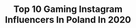 ---
title: Top 10 Gaming Instagram Influencers In Poland In 2020
description: >-
  Find top gaming Instagram influencers in Poland in 2020. Most popular hashtags: #polishgirl #makeup #gamergirl #ps4.
platform: Instagram
profiles:
  - username: "minimedge"
    fullname: >-
      Joanna
    location: "Poland"
    followers: 93827
    engagement: 198
    commentsToLikes: 0.096204
    avatar: "https://scontent-lhr8-1.cdninstagram.com/v/t51.2885-19/s320x320/74943550_2418307228383829_377484228968841216_n.jpg?_nc_ht=scontent-lhr8-1.cdninstagram.com&_nc_ohc=nrbSD7-xegoAX9DvqP1&oh=c635e3f13d68e9c41ac77bb6429981ca&oe=5EBCB05E"
    verified: false
    hashtags: "#thatsdarling, #paznokcie, #manicurehybrydowy, #prettylittleiiinspo"
  - username: "mc_silk"
    fullname: >-
      MC Silk
    location: "Poland"
    followers: 25466
    engagement: 495
    commentsToLikes: 0.015068
    avatar: "https://scontent-amt2-1.cdninstagram.com/v/t51.2885-19/s320x320/40454617_294855787981176_5663419871656935424_n.jpg?_nc_ht=scontent-amt2-1.cdninstagram.com&_nc_ohc=U5M3jfoNqlIAX-HmrPj&oh=8ee17ee1830a86c300ec9e6400b013fe&oe=5E8453C1"
    verified: false
    hashtags: "#blackandwhite, #vlogzdomu, #starezdj, #forma"
  - username: "stompdak1ng"
    fullname: >-
      Daniel Płomiński
    location: "Poland"
    followers: 10355
    engagement: 1112
    commentsToLikes: 0.003616
    avatar: "https://scontent-bos3-1.cdninstagram.com/v/t51.2885-19/s320x320/52151590_370358660220287_5905128772671111168_n.jpg?_nc_ht=scontent-bos3-1.cdninstagram.com&_nc_ohc=nbpJbuS2zMkAX-MCBLn&oh=5f937f3f6a818780e5ea9f7924e1f958&oe=5EB969ED"
    verified: false
    hashtags: "#stomp, #love, #wilkinson, #csgo"
  - username: "yukeshiro"
    fullname: >-
      Yuke ~ 💖
    location: "Poland"
    followers: 17218
    engagement: 616
    commentsToLikes: 0.019483
    avatar: "https://scontent-ams4-1.cdninstagram.com/v/t51.2885-19/s320x320/91508537_203961774382356_4541705496343609344_n.jpg?_nc_ht=scontent-ams4-1.cdninstagram.com&_nc_ohc=uUCspgixEckAX8RDMJ2&oh=b27efa9fbac7bf9f29da541fd81bca98&oe=5EB9A0BC"
    verified: false
    hashtags: "#fgo, #demons, #vtuber, #pure"
  - username: "lalagrawgry"
    fullname: >-
      Angelika | PL | #GAMER
    location: "Poland"
    followers: 5888
    engagement: 2356
    commentsToLikes: 0.045023
    avatar: "https://scontent-ams4-1.cdninstagram.com/v/t51.2885-19/s320x320/89923849_718102575388653_2725158793716432896_n.jpg?_nc_ht=scontent-ams4-1.cdninstagram.com&_nc_ohc=-qyAG507cukAX_1zj0W&oh=d5ac9edcd4aebf9eacce53d897ba9d73&oe=5EA72B7D"
    verified: false
    hashtags: "#rickandmorty, #harrypotter, #gryffindor, #drawing"
  - username: "bloodcurdling__"
    fullname: >-
      Marzena
    location: "Poland"
    followers: 4194
    engagement: 1457
    commentsToLikes: 0.176205
    avatar: "https://scontent-lhr8-1.cdninstagram.com/v/t51.2885-19/s320x320/65292816_325093168372632_4468842570167877632_n.jpg?_nc_ht=scontent-lhr8-1.cdninstagram.com&_nc_ohc=879RNoGBONEAX-ESU0j&oh=cecd4485603d4da30ccab027021eed24&oe=5EBA8A11"
    verified: false
    hashtags: "#witcher, #alternativegirl, #frozen, #bookstagram"
  - username: "szanellaofc"
    fullname: >-
      🌸 𝓚𝓪𝓶𝓲𝓵𝓪 𝓑𝔂𝓽𝓸𝓶𝓼𝓴𝓪 🌸
    location: "Poland"
    followers: 33381
    engagement: 667
    commentsToLikes: 0.042423
    avatar: "https://scontent-lht6-1.cdninstagram.com/v/t51.2885-19/s320x320/92476517_319682025671383_5755457030785597440_n.jpg?_nc_ht=scontent-lht6-1.cdninstagram.com&_nc_ohc=qN0Py-8rcfIAX9pNngN&oh=bcea73923d1465dc38a317920e4fbe3a&oe=5EBBAFB2"
    verified: false
    hashtags: "#slowmo, #keczup, #granat, #blondehair"
  - username: "nieuczesana"
    fullname: >-
      Nieuczesana 🌸
    location: "Poland"
    followers: 37821
    engagement: 2305
    commentsToLikes: 0.012834
    avatar: "https://scontent-ams4-1.cdninstagram.com/v/t51.2885-19/s320x320/87478898_208422107183300_2797229959851016192_n.jpg?_nc_ht=scontent-ams4-1.cdninstagram.com&_nc_ohc=4Cs5rIF_ikAAX_InPSG&oh=f94119ea47f6ea1c176e1e7ad2ae4823&oe=5EB977EF"
    verified: false
    hashtags: "#thigh, #headsetgaming, #nieuczbluz, #birthday"
  - username: "kubanorek"
    fullname: >-
      Kuba Norek 🐼♥
    location: "Poland"
    followers: 34946
    engagement: 849
    commentsToLikes: 0.010666
    avatar: "https://scontent-ams4-1.cdninstagram.com/v/t51.2885-19/s320x320/60305472_2387890114772089_2978777986934767616_n.jpg?_nc_ht=scontent-ams4-1.cdninstagram.com&_nc_ohc=TRhih_dwIOIAX-HjTn9&oh=48e686cbad057e9fb8666ead38f1a267&oe=5EBB67FD"
    verified: false
    hashtags: "#timberland, #kato, #ship, #danceawesome"
  - username: "viandherart"
    fullname: >-
      Wiktoria Małachowska
    location: "Poland"
    followers: 70197
    engagement: 358
    commentsToLikes: 0.025931
    avatar: "https://scontent-lhr8-1.cdninstagram.com/v/t51.2885-19/s320x320/80754652_477783223132083_3638917741684981760_n.jpg?_nc_ht=scontent-lhr8-1.cdninstagram.com&_nc_ohc=JDVP6g2qGnUAX_BWYfw&oh=e9834f6254d6cfaa2c3f1bfd40794189&oe=5EBC4B9A"
    verified: false
    hashtags: "#darkstyle, #polishgirl, #warsawpoland, #gothicgirl"
---